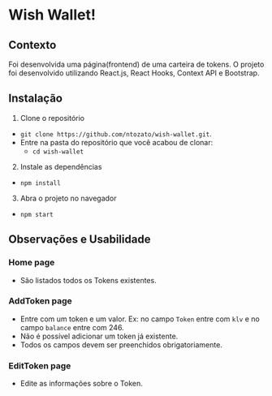 # Wish Wallet!


## Contexto
 Foi desenvolvida uma página(frontend) de uma carteira de tokens. O projeto foi desenvolvido utilizando React.js, React Hooks, Context API e Bootstrap.
 

## Instalação

1. Clone o repositório

- `git clone https://github.com/ntozato/wish-wallet.git`.
- Entre na pasta do repositório que você acabou de clonar:
  - `cd wish-wallet`

2. Instale as dependências

- `npm install`

3. Abra o projeto no navegador

- `npm start`


## Observações e Usabilidade

### Home page
- São listados todos os Tokens existentes.

### AddToken page
- Entre com um token e um valor. Ex: no campo `Token` entre com `klv` e no campo `balance` entre com 246.
- Não é possível adicionar um token já existente.
- Todos os campos devem ser preenchidos obrigatoriamente.

### EditToken page
- Edite as informações sobre o Token.
